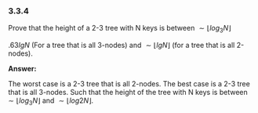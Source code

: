 ### 3.3.4

Prove that the height of a 2-3 tree with N keys is between $\sim\lfloor log_3 N\rfloor$

$.63lgN$ (For a tree that is all 3-nodes) and $\sim \lfloor lgN\rfloor$ (for a tree that is all 2-nodes).



**Answer:**

The worst case is a 2-3 tree that is all 2-nodes. The best case is a 2-3 tree that is all 3-nodes. Such that the height of the tree with N keys is between $\sim\lfloor log_3 N\rfloor$ and $\sim \lfloor log2N\rfloor$.

